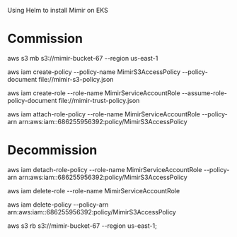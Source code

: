 Using Helm to install Mimir on EKS


# Commission
aws s3 mb s3://mimir-bucket-67 --region us-east-1

aws iam create-policy --policy-name MimirS3AccessPolicy --policy-document file://mimir-s3-policy.json

aws iam create-role --role-name MimirServiceAccountRole --assume-role-policy-document file://mimir-trust-policy.json

aws iam attach-role-policy --role-name MimirServiceAccountRole --policy-arn arn:aws:iam::686255956392:policy/MimirS3AccessPolicy

# Decommission

aws iam detach-role-policy --role-name MimirServiceAccountRole --policy-arn arn:aws:iam::686255956392:policy/MimirS3AccessPolicy

aws iam delete-role --role-name MimirServiceAccountRole

aws iam delete-policy --policy-arn arn:aws:iam::686255956392:policy/MimirS3AccessPolicy

aws s3 rb s3://mimir-bucket-67 --region us-east-1;

